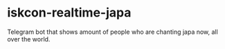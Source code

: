 # iskcon-realtime-japa
Telegram bot that shows amount of people who are chanting japa now, all over the world.
